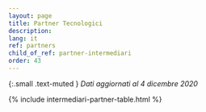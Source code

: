 ```yaml
---
layout: page
title: Partner Tecnologici
description:
lang: it
ref: partners
child_of_ref: partner-intermediari
order: 43
---
```


{:.small .text-muted }
_Dati aggiornati al 4 dicembre 2020_

{% include intermediari-partner-table.html %}
